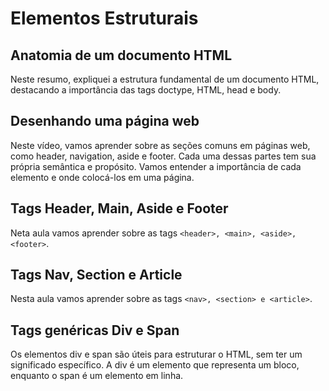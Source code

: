 # Elementos Estruturais

## Anatomia de um documento HTML

Neste resumo, expliquei a estrutura fundamental de um documento HTML, destacando a importância das tags doctype, HTML, head e body.

## Desenhando uma página web

Neste vídeo, vamos aprender sobre as seções comuns em páginas web, como header, navigation, aside e footer. Cada uma dessas partes tem sua própria semântica e propósito. Vamos entender a importância de cada elemento e onde colocá-los em uma página.

## Tags Header, Main, Aside e Footer

Neta aula vamos aprender sobre as tags `<header>, <main>, <aside>, <footer>`.

## Tags Nav, Section e Article

Nesta aula vamos aprender sobre as tags `<nav>, <section> e <article>`.

## Tags genéricas Div e Span

Os elementos div e span são úteis para estruturar o HTML, sem ter um significado específico. A div é um elemento que representa um bloco, enquanto o span é um elemento em linha.
